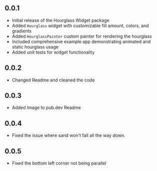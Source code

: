 ## 0.0.1

* Initial release of the Hourglass Widget package
* Added `Hourglass` widget with customizable fill amount, colors, and gradients
* Added `HourglassPainter` custom painter for rendering the hourglass
* Included comprehensive example app demonstrating animated and static hourglass usage
* Added unit tests for widget functionality


## 0.0.2
* Changed Readme and cleaned the code

## 0.0.3
* Added Image to pub.dev Readme

## 0.0.4
* Fixed the issue where sand won't fall all the way down.

## 0.0.5
* Fixed the bottom left corner not being parallel